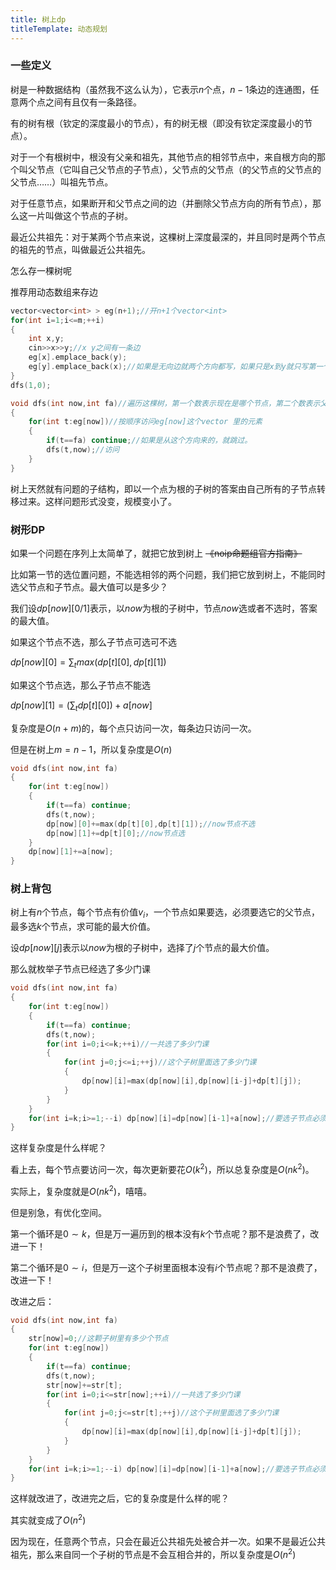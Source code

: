 ```yaml
---
title: 树上dp
titleTemplate: 动态规划
---
```


### 一些定义

树是一种数据结构（虽然我不这么认为），它表示$n$个点，$n-1$条边的连通图，任意两个点之间有且仅有一条路径。

有的树有根（钦定的深度最小的节点），有的树无根（即没有钦定深度最小的节点）。

对于一个有根树中，根没有父亲和祖先，其他节点的相邻节点中，来自根方向的那个叫父节点（它叫自己父节点的子节点），父节点的父节点（的父节点的父节点的父节点……）叫祖先节点。

对于任意节点，如果断开和父节点之间的边（并删除父节点方向的所有节点），那么这一片叫做这个节点的子树。

最近公共祖先：对于某两个节点来说，这棵树上深度最深的，并且同时是两个节点的祖先的节点，叫做最近公共祖先。

怎么存一棵树呢

推荐用动态数组来存边

```cpp
vector<vector<int> > eg(n+1);//开n+1个vector<int>
for(int i=1;i<=m;++i)
{
    int x,y;
    cin>>x>>y;//x y之间有一条边
    eg[x].emplace_back(y);
    eg[y].emplace_back(x);//如果是无向边就两个方向都写，如果只是x到y就只写第一个。
}
dfs(1,0);

void dfs(int now,int fa)//遍历这棵树，第一个数表示现在是哪个节点，第二个数表示父亲节点是哪个节点
{
    for(int t:eg[now])//按顺序访问eg[now]这个vector 里的元素
    {
        if(t==fa) continue;//如果是从这个方向来的，就跳过。
        dfs(t,now);//访问
    }
}
```

树上天然就有问题的子结构，即以一个点为根的子树的答案由自己所有的子节点转移过来。这样问题形式没变，规模变小了。

### 树形DP

如果一个问题在序列上太简单了，就把它放到树上          ~~《noip命题组官方指南》~~

比如第一节的选位置问题，不能选相邻的两个问题，我们把它放到树上，不能同时选父节点和子节点。最大值可以是多少？

我们设$dp[now][0/1]$表示，以$now$为根的子树中，节点$now$选或者不选时，答案的最大值。

如果这个节点不选，那么子节点可选可不选

$dp[now][0]=\sum_{t} max(dp[t][0],dp[t][1])$

如果这个节点选，那么子节点不能选

$dp[now][1]=(\sum_t dp[t][0])+a[now]$

复杂度是$O(n+m)$的，每个点只访问一次，每条边只访问一次。

但是在树上$m=n-1$，所以复杂度是$O(n)$

```cpp
void dfs(int now,int fa)
{
	for(int t:eg[now])
	{
		if(t==fa) continue;
		dfs(t,now);
		dp[now][0]+=max(dp[t][0],dp[t][1]);//now节点不选
		dp[now][1]+=dp[t][0];//now节点选
	}
    dp[now][1]+=a[now];
}
```

### 树上背包

树上有$n$个节点，每个节点有价值$v_i$，一个节点如果要选，必须要选它的父节点，最多选$k$个节点，求可能的最大价值。

设$dp[now][j]$表示以$now$为根的子树中，选择了$j$个节点的最大价值。

那么就枚举子节点已经选了多少门课

```cpp
void dfs(int now,int fa)
{
    for(int t:eg[now])
    {
        if(t==fa) continue;
        dfs(t,now);
        for(int i=0;i<=k;++i)//一共选了多少门课
        {
            for(int j=0;j<=i;++j)//这个子树里面选了多少门课
            {
                dp[now][i]=max(dp[now][i],dp[now][i-j]+dp[t][j]);
            }
        }
    }
    for(int i=k;i>=1;--i) dp[now][i]=dp[now][i-1]+a[now];//要选子节点必须选根节点。
}
```

这样复杂度是什么样呢？

看上去，每个节点要访问一次，每次更新要花$O(k^2)$，所以总复杂度是$O(nk^2)$。

实际上，复杂度就是$O(nk^2)$，嘻嘻。

但是别急，有优化空间。

第一个循环是$0\sim k$，但是万一遍历到的根本没有$k$个节点呢？那不是浪费了，改进一下！

第二个循环是$0\sim i$，但是万一这个子树里面根本没有$i$个节点呢？那不是浪费了，改进一下！

改进之后：

```cpp
void dfs(int now,int fa)
{
    str[now]=0;//这颗子树里有多少个节点
    for(int t:eg[now])
    {
        if(t==fa) continue;
        dfs(t,now);
        str[now]+=str[t];
        for(int i=0;i<=str[now];++i)//一共选了多少门课
        {
            for(int j=0;j<=str[t];++j)//这个子树里面选了多少门课
            {
                dp[now][i]=max(dp[now][i],dp[now][i-j]+dp[t][j]);
            }
        }
    }
    for(int i=k;i>=1;--i) dp[now][i]=dp[now][i-1]+a[now];//要选子节点必须选根节点。
}
```

这样就改进了，改进完之后，它的复杂度是什么样的呢？

其实就变成了$O(n^2)$

因为现在，任意两个节点，只会在最近公共祖先处被合并一次。如果不是最近公共祖先，那么来自同一个子树的节点是不会互相合并的，所以复杂度是$O(n^2)$




















